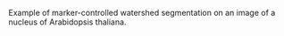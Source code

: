 Example of marker-controlled watershed segmentation on an image of a nucleus of Arabidopsis thaliana.
